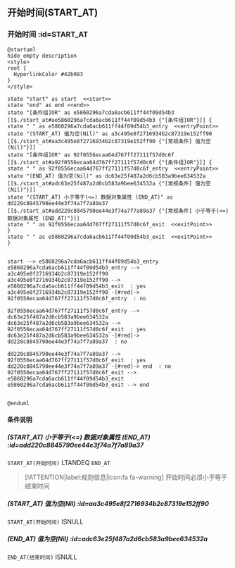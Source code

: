 ## 开始时间(START_AT) <!-- {docsify-ignore-all} -->

   

### 开始时间 :id=START_AT

```plantuml
@startuml
hide empty description
<style>
root {
  HyperlinkColor #42b983
}
</style>

state "start" as start  <<start>>
state "end" as end <<end>>
state "[条件组]OR" as e5860296a7cda6acb611ff44f09d54b3 [[$./start_at#ae5860296a7cda6acb611ff44f09d54b3 {"[条件组]OR"}]] {
state " " as e5860296a7cda6acb611ff44f09d54b3_entry  <<entryPoint>>
state "(START_AT) 值为空(Nil)" as a3c495e8f2716934b2c87319e152ff90 [[$./start_at#aa3c495e8f2716934b2c87319e152ff90 {"[常规条件] 值为空(Nil)"}]]
state "[条件组]OR" as 92f0556ecaa64d767ff27111f57d0c6f [[$./start_at#a92f0556ecaa64d767ff27111f57d0c6f {"[条件组]OR"}]] {
state " " as 92f0556ecaa64d767ff27111f57d0c6f_entry  <<entryPoint>>
state "(END_AT) 值为空(Nil)" as dc63e25f487a2d6cb583a9bee634532a [[$./start_at#adc63e25f487a2d6cb583a9bee634532a {"[常规条件] 值为空(Nil)"}]]
state "(START_AT) 小于等于(<=) 数据对象属性 (END_AT)" as dd220c8845790ee44e3f74a7f7a89a37 [[$./start_at#add220c8845790ee44e3f74a7f7a89a37 {"[常规条件] 小于等于(<=) 数据对象属性 (END_AT)"}]]
state " " as 92f0556ecaa64d767ff27111f57d0c6f_exit  <<exitPoint>>
}
state " " as e5860296a7cda6acb611ff44f09d54b3_exit  <<exitPoint>>
}


start --> e5860296a7cda6acb611ff44f09d54b3_entry 
e5860296a7cda6acb611ff44f09d54b3_entry --> a3c495e8f2716934b2c87319e152ff90 
a3c495e8f2716934b2c87319e152ff90 --> e5860296a7cda6acb611ff44f09d54b3_exit  : yes
a3c495e8f2716934b2c87319e152ff90 -[#red]-> 92f0556ecaa64d767ff27111f57d0c6f_entry  : no

92f0556ecaa64d767ff27111f57d0c6f_entry --> dc63e25f487a2d6cb583a9bee634532a 
dc63e25f487a2d6cb583a9bee634532a --> 92f0556ecaa64d767ff27111f57d0c6f_exit  : yes
dc63e25f487a2d6cb583a9bee634532a -[#red]-> dd220c8845790ee44e3f74a7f7a89a37  : no

dd220c8845790ee44e3f74a7f7a89a37 --> 92f0556ecaa64d767ff27111f57d0c6f_exit  : yes
dd220c8845790ee44e3f74a7f7a89a37 -[#red]-> end  : no
92f0556ecaa64d767ff27111f57d0c6f_exit --> e5860296a7cda6acb611ff44f09d54b3_exit 
e5860296a7cda6acb611ff44f09d54b3_exit --> end 


@enduml
```

#### 条件说明

##### (START_AT) 小于等于(<=) 数据对象属性 (END_AT) :id=add220c8845790ee44e3f74a7f7a89a37



`START_AT(开始时间)` LTANDEQ  `END_AT`

> [!ATTENTION|label:规则信息|icon:fa fa-warning]
> 开始时间必须小于等于结束时间


##### (START_AT) 值为空(Nil) :id=aa3c495e8f2716934b2c87319e152ff90



`START_AT(开始时间)` ISNULL 

##### (END_AT) 值为空(Nil) :id=adc63e25f487a2d6cb583a9bee634532a



`END_AT(结束时间)` ISNULL 






